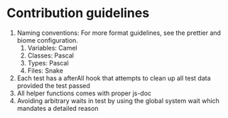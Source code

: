 # Contribution guidelines

1. Naming conventions: For more format guidelines, see the prettier and biome configuration.
   1. Variables: Camel
   2. Classes: Pascal
   3. Types: Pascal
   4. Files: Snake
2. Each test has a afterAll hook that attempts to clean up all test data provided the test passed
3. All helper functions comes with proper js-doc
4. Avoiding arbitrary waits in test by using the global system wait which mandates a detailed reason
